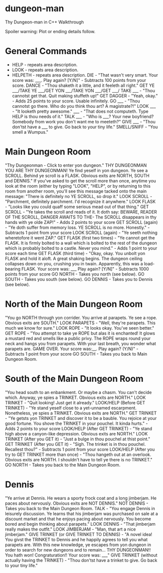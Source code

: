 dungeon-man
===========

Thy Dungeon-man in C++
Walkthrough 

Spoiler warning: Plot or ending details follow. 

General Commands
================
- HELP - repeats area description.
- LOOK - repeats area description.
- HELPETH - repeats area description.
DIE - "That wasn't very smart. Your score was: ___. Play again? [Y/N]" - Subtracts 100 points from your score.
DANCE - "Thou shaketh it a little, and it feeleth all right." 
GET YE ___/TAKE YE ___/GET YON ___/TAKE YON ___/GET ___/ TAKE ___ - "Thou cannotst get that. Quit making stuffeth up!" 
GET DAGGER - "Yeah, okay." - Adds 25 points to your score. Usable infinitely. 
GO ___ - "Thou cannotst go there. Who do you think thou art? A magistrate?!" 
LOOK ___ - "It looketh pretty awesome." 
___ - "That does not computeth. Type HELP is thou needs of it." 
TALK ___ - "Who is ___? Your new boyfriend? Somebody from work you don't want me to meeteth?" 
GIVE ___ - "Thou don'tst have a ___ to give. Go back to your tiny life." 
SMELL/SNIFF - "You smell a Wumpus." 

Main Dungeon Room
=================
"Thy Dungeonman - Click to enter yon dungeon." 
THY DUNGEONMAN 
 YOU ARE THY DUNGEONMAN! 
Ye find yeself in yon dungeon. Ye see a SCROLL. Behind ye scroll is a FLASK. Obvious exits are NORTH, SOUTH and DENNIS." 
If you've asked to get the scroll more than once, anytime you look at the room (either by typing "LOOK", "HELP", or by returning to this room from another room, you'll see this message tacked onto the main message: "There is definitely no YE SCROLL, so drop it." 
LOOK SCROLL - "Parchment, definitely parchment. I'd recognize it anywhere." 
LOOK FLASK - "Looks like you could quaff some serious mead out of that thing." 
GET SCROLL - "Ye takes the scroll and reads of it. It doth say: BEWARE, READER OF THE SCROLL, DANGER AWAITS TO THE- The SCROLL disappears in thy hands with ye olde ZAP!" - Adds 2 points to your score 
GET SCROLL (again) - "Ye doth suffer from memory loss. YE SCROLL is no more. Honestly." - Subtracts 1 point from your score 
LOOK SCROLL (again) - "Ye seeth nothing wheretofore it went ZAP." 
GET FLASK (first two times) - "Ye cannot get the FLASK. It is firmly bolted to a wall which is bolted to the rest of the dungeon which is probably bolted to a castle. Never you mind." - Adds 1 point to your score each time 
GET FLASK (third time) - "Okay, okay. You unbolt yon FLASK and hold it aloft. A great shaking begins. The dungeon ceiling collapses down on you, crushing you in twain. Apparently, this was a load-bearing FLASK. Your score was: ___ Play again? [Y/N]" - Subtracts 1000 points from your score 
GO NORTH - Takes you north (see below). 
GO SOUTH - Takes you south (see below). 
GO DENNIS - Takes you to Dennis (see below). 

North of the Main Dungeon Room
==============================
"You go NORTH through yon corrider. You arrive at parapets. Ye see a rope. Obvious exits are SOUTH." 
LOOK PARAPETS - "Well, they're parapets. This much we know for sure." 
LOOK ROPE - "It looks okay. You've seen better." 
GET ROPE - "You attempt to take ye ROPE but alas it is enchanted! It glows a mustard red and smells like a public privy. The ROPE wraps round your neck and hangs you from parapets. With your last breath, you wonder what parapets are. GAME OVER. Your score was:__. Play again? (Y/N)" - Subtracts 1 point from your score 
GO SOUTH - Takes you back to Main Dungeon Room. 

South of the Main Dungeon Room
==============================
"You head south to an enbankment. Or maybe a chasm. You can't decide which. Anyway, ye spies a TRINKET. Obvious exits are NORTH." 
LOOK TRINKET - "Quit looking! Just get it already." 
LOOK/HELP (Before GET TRINKET) - "Ye stand yeself close to a yet-unnamed escarpment. Nonetheless, ye spies a TRINKET. Obvious exits are NORTH." 
GET TRINKET - "Ye getsts yon TRINKET and discover it to be a bauble. You rejoice at your good fortune. You shove the TRINKET in your pouchel. It kinda hurts." - Adds 2 points to your score 
LOOK/HELP (After GET TRINKET) - "Ye stand high above a canyon-like depression. Obvious exits are NORTH." 
LOOK TRINKET (After you GET it) - "Just a bulge in thou pouchel at thist point." 
GET TRINKET (After you GET it) - "Sigh. The trinket is in thou pouchel. Recallest thou?" - Subtracts 1 point from your score 
LOOK/HELP (After you try to GET TRINKET more than once) - "Thou hangeth out at an overlook. Obvious exits are NORTH. I shouldn't have to tell ye there is no TRINKET." 
GO NORTH - Takes you back to the Main Dungeon Room. 

Dennis
======
"Ye arrive at Dennis. He wears a sporty frock coat and a long jimberjam. He paces about nervously. Obvious exits are NOT DENNIS." 
NOT DENNIS - Takes you back to the Main Dungeon Room. 
TALK - "You engage Dennis in leisurely discussion. Ye learns that his jimberjam was purchased on sale at a discount market and that he enjoys pacing about nervously. You become bored and begin thinking about parapets." 
LOOK DENNIS - "That jimberjam really makes the outfit." 
LOOK JIMBERJAM - "Man, that art a nice jimberjam." 
GIVE TRINKET (or GIVE TRINKET TO DENNIS) - "A novel idea! You givst the TRINKET to Dennis and he happily agrees to tell you what parapets are. With this new knowledge, ye escapes from yon dungeon in order to search for new dungeons and to remain... THY DUNGEONMAN!! You hath won! Congraturation!! Your score was: ___" 
GIVE TRINKET (without actually having the TRINKET) - "Thou don'tst have a trinket to give. Go back to your tiny life." 
